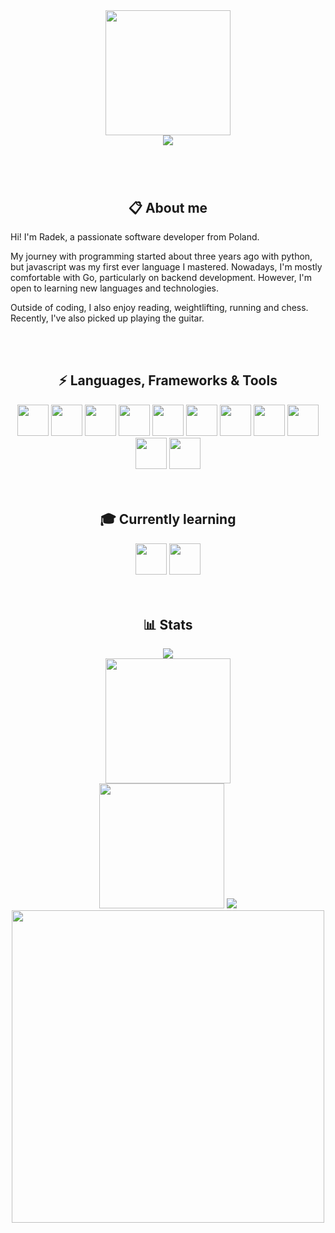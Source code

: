 <div align="center">

<img src="https://github.com/user-attachments/assets/1a80d4ab-6d47-4556-9932-1b8050883608" height="200px" width="200px" />

<br />

<img src="https://readme-typing-svg.demolab.com?font=Righteous&size=40&duration=2000&pause=500&color=E1E1E1&center=true&vCenter=true&repeat=false&width=500&height=64&lines=Hi+there+%F0%9F%91%8B" />

#

<br/>

## 📋 About me

<p align="left">      
Hi! I'm Radek, a passionate software developer from Poland.
</p>

<p align="left">      
My journey with programming started about three years ago with python, but javascript was my first ever language I mastered. Nowadays, I'm mostly comfortable with Go, particularly on backend development. However, I'm open to learning new languages and technologies.
</p>

<p align="left">      
Outside of coding, I also enjoy reading, weightlifting, running and chess. Recently, I've also picked up playing the guitar.
</p>
<br />
<br />




## ⚡ Languages, Frameworks & Tools

<img src="https://cdn.jsdelivr.net/gh/devicons/devicon@latest/icons/javascript/javascript-original.svg" height="50px">
<img src="https://cdn.jsdelivr.net/gh/devicons/devicon@latest/icons/typescript/typescript-original.svg" height="50px">
<img src="https://cdn.jsdelivr.net/gh/devicons/devicon@latest/icons/html5/html5-original.svg" height="50px">
<img src="https://cdn.jsdelivr.net/gh/devicons/devicon@latest/icons/css3/css3-original.svg" height="50px">
<img src="https://cdn.jsdelivr.net/gh/devicons/devicon@latest/icons/vuejs/vuejs-original.svg" height="50px">          
<img src="https://cdn.jsdelivr.net/gh/devicons/devicon@latest/icons/python/python-original.svg" height="50px">
<img src="https://cdn.jsdelivr.net/gh/devicons/devicon@latest/icons/php/php-original.svg" height="50px">
<img src="https://cdn.jsdelivr.net/gh/devicons/devicon@latest/icons/go/go-original.svg" height="50px">
<img src="https://cdn.jsdelivr.net/gh/devicons/devicon@latest/icons/mysql/mysql-original.svg" height="50px">
<img src="https://cdn.jsdelivr.net/gh/devicons/devicon@latest/icons/git/git-original.svg" height="50px">
<img src="https://cdn.jsdelivr.net/gh/devicons/devicon@latest/icons/vscode/vscode-original.svg" height="50px">

<br />
<br />
<br />


## 🎓 Currently learning

<img src="https://cdn.jsdelivr.net/gh/devicons/devicon@latest/icons/kotlin/kotlin-original.svg" height="50px">          
<img src="https://cdn.jsdelivr.net/gh/devicons/devicon@latest/icons/csharp/csharp-original.svg" height="50px"/>         
          
<br />
<br />
<br />


## 📊 Stats
<img src="http://github-profile-summary-cards.vercel.app/api/cards/profile-details?username=radeqq007&theme=transparent" />
<br />
<img src="https://github-readme-streak-stats-salesp07.vercel.app/?user=radeqq007&count_private=true&theme=transparent&hide_border=true" height="200px"/>
<br />
<img src="https://github-readme-stats.vercel.app/api/top-langs/?username=radeqq007&layout=donut&theme=transparent&hide_border=true" height="200px"/>
<img src="http://github-profile-summary-cards.vercel.app/api/cards/stats?username=radeqq007&theme=transparent" />
<br />

<img src="https://github-readme-stats.vercel.app/api/wakatime?username=@IWillEatYourPancakes&layout=compact&theme=transparent&hide_border=true" height="500px" />



</div>
